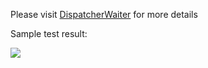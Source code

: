 Please visit [DispatcherWaiter](https://eagleboost.com/2020/02/21/DispatcherWaiter/) for more details

Sample test result:

![](https://filedn.com/lCdMuPWubK2H86dRAWfspRh/BlogImages/BeginInvokeToAsyncAwait.png)
